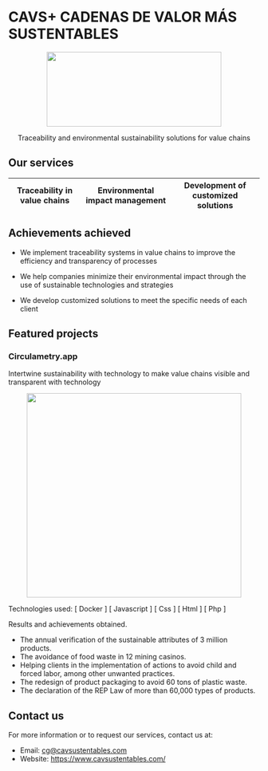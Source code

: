 <!-- Header -->
# CAVS+ CADENAS DE VALOR MÁS SUSTENTABLES

<!-- Image -->
<p>
<p align="center">
  <img src="https://static.wixstatic.com/media/567784_3c2fff923341448f8f6d031ded610df0~mv2.png/v1/fill/w_394,h_132,al_c,q_85,usm_0.66_1.00_0.01,enc_auto/cavs_logoletrang%20 " width="350" height="150">
</p>
<!-- Description -->
<p align="center">
  Traceability and environmental sustainability solutions for value chains
</p>
</p>
<!-- Services section -->

## Our services

| Traceability in value chains | Environmental impact management | Development of customized solutions |
|:----------------------------:|:-------------------------------:|:-----------------------------------:|

## Achievements achieved
- We implement traceability systems in value chains to improve the efficiency and transparency of processes 

- We help companies minimize their environmental impact through the use of sustainable technologies and strategies 

- We develop customized solutions to meet the specific needs of each client 


<!-- Featured projects section -->
## Featured projects
### Circulametry.app

Intertwine sustainability with technology to make value chains visible and transparent with technology

<p align="center">
  <img src="https://static.wixstatic.com/media/567784_78bcd957393d4df8a0c32232749eaa8f~mv2.png/v1/fill/w_430,h_426,al_c,q_85,usm_0.66_1.00_0.01,enc_auto/circulametrics%20new.png" width="430" height="410">
</p>
Technologies used: [ Docker ]  [ Javascript ] [ Css ] [ Html ] [ Php ]

Results and achievements obtained.

- The annual verification of the sustainable attributes of 3 million products.
- The avoidance of food waste in 12 mining casinos.
- Helping clients in the implementation of actions to avoid child and forced labor, among other unwanted practices.
- The redesign of product packaging to avoid 60 tons of plastic waste.
- The declaration of the REP Law of more than 60,000 types of products.

<!-- Contact information -->
## Contact us

For more information or to request our services, contact us at:

- Email: cg@cavsustentables.com
- Website: https://www.cavsustentables.com/
